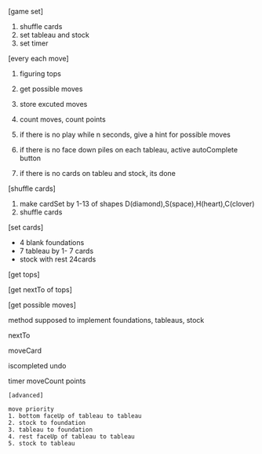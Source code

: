 
[game set]

1. shuffle cards
2. set tableau and stock
3. set timer

[every each move]

1. figuring tops
2. get possible moves 
3. store excuted moves
4. count moves, count points 

5. if there is no play while n seconds, give a hint for possible moves
6. if there is no face down piles on each tableau, active autoComplete button 
7. if there is no cards on tableu and stock, its done


[shuffle cards]

1. make cardSet by 1-13 of shapes D(diamond),S(space),H(heart),C(clover)
2. shuffle cards

[set cards]

- 4 blank foundations
- 7 tableau by 1- 7 cards
- stock with rest 24cards

[get tops]

[get nextTo of tops]

[get possible moves]



method supposed to implement
foundations,
tableaus,
stock

nextTo

moveCard 

iscompleted
undo

timer
moveCount
points

    
    [advanced] 
    
    move priority
    1. bottom faceUp of tableau to tableau
    2. stock to foundation
    3. tableau to foundation
    4. rest faceUp of tableau to tableau
    5. stock to tableau
    
